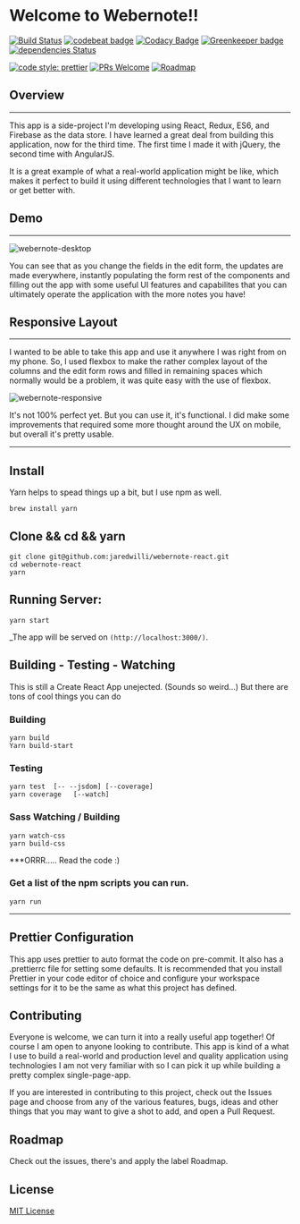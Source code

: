 
# Welcome to Webernote!!

[![Build Status](https://travis-ci.org/jaredwilli/webernote-react.svg?branch=build-path)](https://travis-ci.org/jaredwilli/webernote-react)
[![codebeat badge](https://codebeat.co/badges/1396f00a-f7ce-43a0-af73-1bfc2298213c)](https://codebeat.co/projects/github-com-jaredwilli-webernote-react-master)
[![Codacy Badge](https://api.codacy.com/project/badge/Grade/1f00dd9a07d9407693d494c8803dd57d)](https://www.codacy.com/app/jaredwilli/webernote-react?utm_source=github.com&amp;utm_medium=referral&amp;utm_content=jaredwilli/webernote-react&amp;utm_campaign=Badge_Grade)
[![Greenkeeper badge](https://badges.greenkeeper.io/jaredwilli/webernote-react.svg)](https://greenkeeper.io/)
[![dependencies Status](https://david-dm.org/jaredwilli/webernote-react/status.svg)](https://david-dm.org/jaredwilli/webernote-react)

[![code style: prettier](https://img.shields.io/badge/code_style-prettier-ff69b4.svg?style=flat-square)](https://github.com/prettier/prettier)
[![PRs Welcome](https://img.shields.io/badge/PRs-welcome-brightgreen.svg?style=flat-square)](http://makeapullrequest.com)
[![Roadmap](https://img.shields.io/badge/%F0%9F%93%94-roadmap-CD9523.svg?style=flat-square)](https://github.com/jaredwilli/webernote-react/blob/master/other/ROADMAP.md)


## Overview
-------

This app is a side-project I'm developing using React, Redux, ES6, and Firebase as the data store. I have learned a great deal from building this application, now for the third time. The first time I made it with jQuery, the second time with AngularJS.

It is a great example of what a real-world application might be like, which makes it perfect to build it using different technologies that I want to learn or get better with.

## Demo
-------

![webernote-desktop](https://user-images.githubusercontent.com/218374/33228962-3a560da0-d193-11e7-8cd3-43fd7134c04a.gif)

You can see that as you change the fields in the edit form, the updates are made everywhere, instantly populating the form rest of the components and filling out the app with some useful UI features and capabilites that you can ultimately operate the application with the more notes you have!

## Responsive Layout
-------

I wanted to be able to take this app and use it anywhere I was right from on my phone. So, I used flexbox to make the rather complex layout of the columns and the edit form rows and filled in remaining spaces which normally would be a problem, it was quite easy with the use of flexbox.

![webernote-responsive](https://user-images.githubusercontent.com/218374/33228967-50daa694-d193-11e7-9a34-e15beca4cd39.gif)

It's not 100% perfect yet. But you can use it, it's functional. I did make some improvements that required some more thought around the UX on mobile, but overall it's pretty usable.

-------

## Install

Yarn helps to spead things up a bit, but I use npm as well.

`brew install yarn`

## Clone && cd && yarn
```
git clone git@github.com:jaredwilli/webernote-react.git
cd webernote-react
yarn
```

## Running Server:

`yarn start`

_The app will be served on `(http://localhost:3000/)`.

## Building - Testing - Watching

This is still a Create React App unejected. (Sounds so weird...)
But there are tons of cool things you can do

### Building
```
yarn build
Yarn build-start
```

### Testing
```
yarn test  [-- --jsdom] [--coverage]
yarn coverage   [--watch]
```

### Sass Watching / Building
```
yarn watch-css
yarn build-css
```

***ORRR..... Read the code :)

### Get a list of the npm scripts you can run.

`yarn run`


--------


## Prettier Configuration

This app uses prettier to auto format the code on pre-commit. It also has a .prettierrc file for setting some defaults. It is recommended that you install Prettier in your code editor of choice and configure your workspace settings for it to be the same as what this project has defined.


## Contributing

Everyone is welcome, we can turn it into a really useful app together!
Of course I am open to anyone looking to contribute. This app is kind of a what I use to build a real-world and production level and quality application using technologies I am not very familiar with so I can pick it up while building a pretty complex single-page-app.

If you are interested in contributing to this project, check out the Issues page and choose from any of the various features, bugs, ideas and other things that you may want to give a shot to add, and open a Pull Request.

## Roadmap


Check out the issues, there's and apply the label Roadmap.

## License

[MIT License](https://opensource.org/licenses/MIT)


